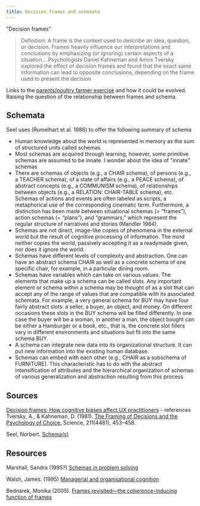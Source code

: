 ```yaml
---
title: Decision frames and schemata
---
```


"Decision frames"
> Definition: A frame is the context used to describe an idea, question, or decision. Frames heavily influence our interpretations and conclusions by emphasizing (or ignoring) certain aspects of a situation....Psychologists Daniel Kahneman and Amos Tversky explored the effect of decision frames and found that the exact same information can lead to opposite conclusions, depending on the frame used to present the decision

Links to the [parents/poultry farmer exercise](http://djon.es/blog/2011/03/09/schemata-and-the-source-of-dissonance/) and how it could be evolved. Raising the question of the relationship between frames and schema.

## Schemata

Seel uses (Rumelhart et al. 1986) to offer the following summary of schema

- Human knowledge about the world is represented in memory as the sum of structured units called schemas.
- Most schemas are acquired through learning; however, some primitive schemas are assumed to be innate.
  I wonder about the idea of "innate" schemas
- There are schemas of objects (e.g., a CHAIR schema), of persons (e.g., a TEACHER schema), of a state of affairs (e.g., a PEACE schema), of abstract concepts (e.g., a COMMUNISM schema), of relationships between objects (e.g., a RELATION: CHAIR-TABLE schema), etc. Schemas of actions and events are often labeled as scripts, a metaphorical use of the corresponding cinematic term. Furthermore, a distinction has been made between situational schemas (= “frames”), action schemas (= “plans”), and “grammars,” which represent the regular structure of narratives and stories (Mandler 1984).
- Schemas are not direct, image-like copies of phenomena in the external world but the result of cognitive processing of information. The mind neither copies the world, passively accepting it as a readymade given, nor does it ignore the world.
- Schemas have different levels of complexity and abstraction. One can have an abstract schema CHAIR as well as a concrete schema of one specific chair, for example, in a particular dining room.
- Schemas have variables which can take on various values. The elements that make up a schema can be called slots. Any important element or schema within a schema may be thought of as a slot that can accept any of the range of values that are compatible with its associated schemata. For example, a very general schema for BUY may have four fairly abstract slots: a seller, a buyer, an object, and money. On different occasions these slots in the BUY schema will be filled differently. In one case the buyer will be a woman, in another a man, the object bought can be either a Hamburger or a book, etc., that is, the concrete slot fillers vary in different environments and situations but fit into the same schema BUY.
- A schema can integrate new data into its organizational structure. It can put new information into the existing human database.
- Schemas can embed with each other (e.g., CHAIR as a subschema of FURNITURE). This characteristic has to do with the abstract intensification of attributes and the hierarchical organization of schemas of various generalization and abstraction resulting from this process

## Sources

[Decision frames: How cognitive biases affect UX practitioners](https://www.nngroup.com/articles/decision-framing-cognitive-bias-ux-pros/) - references Tversky, A., & Kahneman, D. (1981). [The Framing of Decisions and the Psychology of Choice.](http://www.jstor.org/stable/168585) Science, 211(4481), 453–458.

Seel, Norbert. [Schema(s)](http://link.springer.com/referenceworkentry/10.1007%2F978-1-4419-1428-6_3)

## Resources

Marshall, Sandra (1995?) [Schemas in problem solving](https://books.google.com.au/books?hl=en&lr=&id=iKSYrsXe6f0C&oi=fnd&pg=PP1&dq=Schemas+Frames+Scripts&ots=AziE_uZYer&sig=WCfSEp0_ZPTFICkU1nFXRA7KoQw#v=onepage&q=Schemas%20Frames%20Scripts&f=false)

Walsh, James. (1995) [Managerial and organisational cognition](http://web.b.ebscohost.com.ezproxy.usq.edu.au/ehost/detail/detail?sid=c04ec402-55d6-41b5-b42a-c3c96ea3b1d7%40sessionmgr120&vid=0&hid=125&bdata=JnNpdGU9ZWhvc3QtbGl2ZQ%3d%3d#AN=4435495&db=bsu)

Bednarek, Monika (2005). [Frames revisited—the coherence-inducing function of frames](http://www.sciencedirect.com.ezproxy.usq.edu.au/science/article/pii/S0378216604002243)


